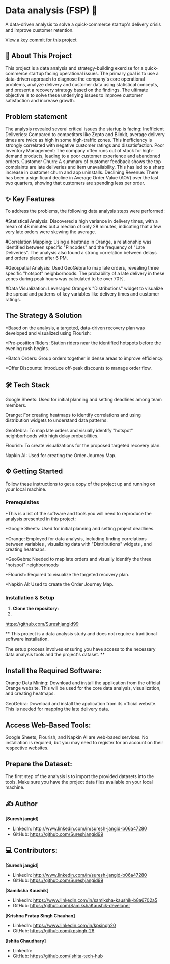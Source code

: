 # Data analysis (FSP) 🚀

 A data-driven analysis to solve a quick-commerce startup's delivery crisis and improve customer retention.

[View a key commit for this  project](https://github.com/Sureshjangid99/Mini-project-s/blob/main/FSP%20project%20ss.png?raw=true)

## 📖 About This Project
This project is a data analysis and strategy-building exercise for a quick-commerce startup facing operational issues. The primary goal is to use a data-driven approach to diagnose the company's core operational problems, analyze delivery and customer data using statistical concepts, and present a recovery strategy based on the findings. The ultimate objective is to solve these underlying issues to improve customer satisfaction and increase growth.

## Problem statement 

The analysis revealed several critical issues the startup is facing:
Inefficient Deliveries: Compared to competitors like Zepto and Blinkit, average delivery times are twice as high in some high-traffic zones. This inefficiency is strongly correlated with negative customer ratings and dissatisfaction.
Poor Inventory Management: The company often runs out of stock for high-demand products, leading to a poor customer experience and abandoned orders.
Customer Churn: A summary of customer feedback shows the top complaints are late deliveries and item unavailability. This has led to a sharp increase in customer churn and app uninstalls.
Declining Revenue: There has been a significant decline in Average Order Value (AOV) over the last two quarters, showing that customers are spending less per order.


## ✨ Key Features

To address the problems, the following data analysis steps were performed:

#Statistical Analysis: Discovered a high variance in delivery times, with a mean of 48 minutes but a median of only 28 minutes, indicating that a few very late orders were skewing the average.

#Correlation Mapping: Using a heatmap in Orange, a relationship was identified between specific "Pincodes" and the frequency of "Late Deliveries". The analysis also found a strong correlation between delays and orders placed after 6 PM.

#Geospatial Analysis: Used GeoGebra to map late orders, revealing three specific "hotspot" neighborhoods. The probability of a late delivery in these zones during peak hours was calculated to be over 70%.

#Data Visualization: Leveraged Orange's "Distributions" widget to visualize the spread and patterns of key variables like delivery times and customer ratings.


## The Strategy & Solution

*Based on the analysis, a targeted, data-driven recovery plan was developed and visualized using Flourish:

*Pre-position Riders: Station riders near the identified hotspots before the evening rush begins.

*Batch Orders: Group orders together in dense areas to improve efficiency.

*Offer Discounts: Introduce off-peak discounts to manage order flow.


## 🛠️ Tech Stack

Google Sheets: Used for initial planning and setting deadlines among team members.

Orange: For creating heatmaps to identify correlations and using distribution widgets to understand data patterns.

GeoGebra: To map late orders and visually identify "hotspot" neighborhoods with high delay probabilities.

Flourish: To create visualizations for the proposed targeted recovery plan.

Napkin AI: Used for creating the Order Journey Map.



## ⚙️ Getting Started

Follow these instructions to get a copy of the project up and running on your local machine.

### Prerequisites

*This is a list of the software and tools you will need to reproduce the analysis presented in this project:

*Google Sheets: Used for initial planning and setting project deadlines.

*Orange: Employed for data analysis, including finding correlations between variables , visualizing data with "Distributions" widgets , and creating heatmaps.

*GeoGebra: Needed to map late orders and visually identify the three "hotspot" neighborhoods

*Flourish: Required to visualize the targeted recovery plan.

*Napkin AI: Used to create the Order Journey Map.


### Installation & Setup

1.  **Clone the repository:**
2.  
 https://github.com/Sureshjangid99

** This project is a data analysis study and does not require a traditional software installation. 

The setup process involves ensuring you have access to the necessary data analysis tools and the project's dataset. ** 


## Install the Required Software:
Orange Data Mining: Download and install the application from the official Orange website. This will be used for the core data analysis, visualization, and creating heatmaps.

GeoGebra: Download and install the application from its official website. This is needed for mapping the late delivery data.


## Access Web-Based Tools:
Google Sheets, Flourish, and Napkin AI are web-based services. No installation is required, but you may need to register for an account on their respective websites.

## Prepare the Dataset:
The first step of the analysis is to import the provided datasets into the tools. Make sure you have the project data files available on your local machine.


## ✍️ Author

**[Suresh jangid]**

* LinkedIn: http://www.linkedin.com/in/suresh-jangid-b06a47280
* GitHub: https://github.com/Sureshjangid99

## 💻 Contributors:

**[Suresh jangid]**

* LinkedIn: http://www.linkedin.com/in/suresh-jangid-b06a47280
* GitHub: https://github.com/Sureshjangid99

**[Samiksha Kaushik]**

* LinkedIn: https://www.linkedin.com/in/samiksha-kaushik-b8a6702a5
* GitHub: https://github.com/SamikshaKaushik-developer

**[Krishna Pratap Singh Chauhan]**

* LinkedIn: https://www.linkedin.com/in/kpsingh20
* GitHub: https://github.com/kpsingh-26

**[Ishita Chaudhary]**

* LinkedIn:
* GitHub: https://github.com/Ishita-tech-hub
